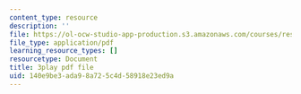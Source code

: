 ```yaml
---
content_type: resource
description: ''
file: https://ol-ocw-studio-app-production.s3.amazonaws.com/courses/res-ll-005-mathematics-of-big-data-and-machine-learning-january-iap-2020/140e9be3ada98a725c4d58918e23ed9a_hMUpevQzNzY.pdf
file_type: application/pdf
learning_resource_types: []
resourcetype: Document
title: 3play pdf file
uid: 140e9be3-ada9-8a72-5c4d-58918e23ed9a
---
```


